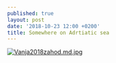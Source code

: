 ```yaml
---
published: true
layout: post
date: '2018-10-23 12:00 +0200'
title: Somewhere on Adrtiatic sea
---
```

[![Vanja2018zahod.md.jpg](https://cdn.scrot.moe/images/2018/10/22/Vanja2018zahod.md.jpg)](https://cdn.scrot.moe/images/2018/10/22/Vanja2018zahod.jpg)
